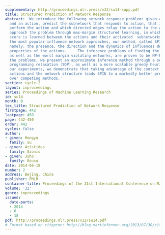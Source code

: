 ```yaml
---
supplementary: http://proceedings.mlr.press/v32/su14-supp.pdf
title: Structured Prediction of Network Response
abstract: 'We introduce the following network response problem: given a complex network
  and an action, predict the subnetwork that responds to action, that is, which nodes
  perform the action and which directed edges relay the action to the adjacent nodes.     We
  approach the problem through max-margin structured learning, in which a compatibility
  score is learned between the actions and their activated  subnetworks. Thus, unlike
  the most popular influence network approaches, our method, called SPIN,  is context-sensitive,
  namely, the presence, the direction and the dynamics of influences depend on the
  properties of the actions.     The inference problems of finding the highest scoring
  as well as the worst margin violating networks, are proven to be NP-hard. To solve
  the problems, we present an approximate inference method through a semi-definite
  programming relaxation (SDP), as well as a more scalable greedy heuristic algorithm.    In
  our experiments, we demonstrate that taking advantage of the context given by the
  actions and the network structure leads SPIN to a markedly better predictive performance
  over competing methods.'
section: cycle-2
layout: inproceedings
series: Proceedings of Machine Learning Research
id: su14
month: 0
tex_title: Structured Prediction of Network Response
firstpage: 442
lastpage: 450
page: 442-450
order: 442
cycles: false
author:
- given: Hongyu
  family: Su
- given: Aristides
  family: Gionis
- given: Juho
  family: Rousu
date: 2014-06-18
number: 2
address: Bejing, China
publisher: PMLR
container-title: Proceedings of the 31st International Conference on Machine Learning
volume: '32'
genre: inproceedings
issued:
  date-parts:
  - 2014
  - 6
  - 18
pdf: http://proceedings.mlr.press/v32/su14.pdf
# Format based on citeproc: http://blog.martinfenner.org/2013/07/30/citeproc-yaml-for-bibliographies/
---
```

